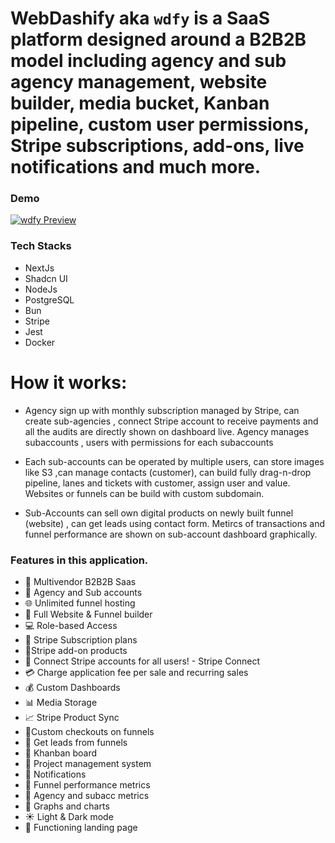 # WebDashify aka `wdfy` is a SaaS platform designed around a B2B2B model including agency and sub agency management, website  builder, media bucket, Kanban pipeline, custom user permissions, Stripe subscriptions, add-ons, live notifications and much more.


### Demo
[![wdfy Preview](https://img.youtube.com/vi/zvLdn8DpGxs/0.jpg)](https://www.youtube.com/watch?v=zvLdn8DpGxs)

### Tech Stacks
- NextJs
- Shadcn UI
- NodeJs
- PostgreSQL
- Bun
- Stripe
- Jest
- Docker



# How it works:
- Agency sign up with monthly subscription managed by Stripe, can create sub-agencies , connect Stripe account to receive payments and all the audits are directly shown on dashboard live. Agency manages subaccounts , users with permissions for each subaccounts 

- Each sub-accounts can be operated by multiple users, can store images like S3 ,can manage contacts (customer), can build fully drag-n-drop pipeline, lanes and tickets with customer, assign user and value. Websites or funnels can be build with custom subdomain.

- Sub-Accounts can sell own digital products on newly built funnel (website) , can get leads using contact form. Metircs of transactions and funnel performance are shown on sub-account dashboard graphically.



### Features in this application.
- 🤯 Multivendor B2B2B Saas
- 🏢 Agency and Sub accounts
- 🌐 Unlimited funnel hosting
- 🚀 Full Website & Funnel builder
- 💻 Role-based Access
- 🔄 Stripe Subscription plans
- 🛒Stripe add-on products
- 🔐 Connect Stripe accounts for all users! - Stripe Connect
- 💳 Charge application fee per sale and recurring sales
- 💰 Custom Dashboards
- 📊 Media Storage
- 📈 Stripe Product Sync
- 📌Custom checkouts on funnels
- 📢 Get leads from funnels
- 🎨 Khanban board
- 📂 Project management system
- 🔗 Notifications
- 📆 Funnel performance metrics
- 🧾 Agency and subacc metrics
- 🌙 Graphs and charts
- ☀️ Light & Dark mode
- 📄 Functioning landing page
